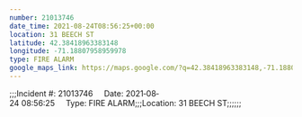 ```yaml
---
number: 21013746
date_time: 2021-08-24T08:56:25+00:00
location: 31 BEECH ST
latitude: 42.38418963383148
longitude: -71.18807958959978
type: FIRE ALARM
google_maps_link: https://maps.google.com/?q=42.38418963383148,-71.18807958959978
---
```


;;;Incident #: 21013746     Date: 2021‐08‐24 08:56:25     Type: FIRE ALARM;;;Location: 31 BEECH ST;;;;;;
